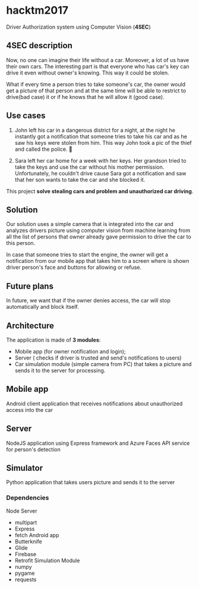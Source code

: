 # hacktm2017
Driver Authorization system using Computer Vision (**4SEC**)

## 4SEC description

Now, no one can imagine their life without a car. Moreover, a lot of us have their own cars.
The interesting part is that everyone who has car's key can drive it even without owner's knowing. This way it could be stolen.

What if every time a person tries to take someone's car, the owner would get a picture of that person and at the same time will be able to restrict to drive(bad case) it or if he knows that he will allow it (good case).

## Use cases
1. John left his car in a dangerous district for a night, at the night he instantly got a notification that someone tries to take his car and as he saw his keys were stolen from him. This way John took a pic of the thief and called the police. 🙂

2. Sara left her car home for a week with her keys. Her grandson tried to take the keys and use the car without his mother permission. Unfortunately, he couldn't drive cause Sara got a notification and saw that her son wants to take the car and she blocked it.

This project **solve stealing cars and problem and unauthorized car driving**.

## Solution
 Our solution uses a simple camera that is integrated into the car and analyzes drivers picture using computer vision from machine learning from all the list of persons that owner already gave permission to drive the car to this person. 

In case that someone tries to start the engine, the owner will get a notification from our mobile app that takes him to a screen where is shown driver person's face and buttons for allowing or refuse.

## Future plans
In future, we want that if the owner denies access, the car will stop automatically and block itself.

## Architecture
The application is made of **3 modules**: 
 - Mobile app (for owner notification and login);
 - Server ( checks if driver is trusted and send's notifications to users)
 - Car simulation module (simple camera from PC) that takes a picture and sends it to the server for processing.



## Mobile app
Android client application that receives notifications about unauthorized access into the car

## Server
NodeJS application using Express framework and Azure Faces API service for person's detection

## Simulator
Python application that takes users picture and sends it to the server


### Dependencies
Node Server
- multipart
- Express
- fetch
Android app
- Butterknife
- Glide
- Firebase
- Retrofit
Simulation Module
- numpy
- pygame
- requests
